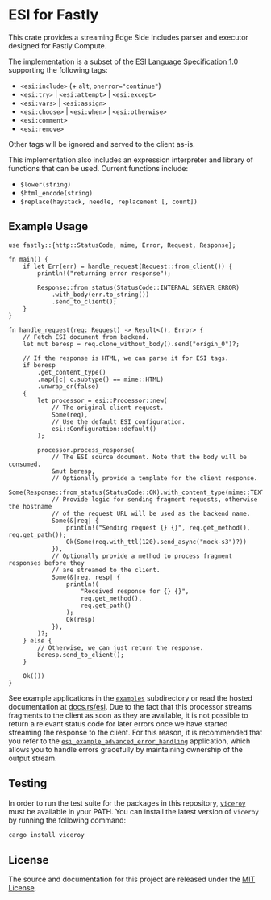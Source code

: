 # ESI for Fastly

This crate provides a streaming Edge Side Includes parser and executor designed for Fastly Compute.

The implementation is a subset of the [ESI Language Specification 1.0](https://www.w3.org/TR/esi-lang/) supporting the following tags:

- `<esi:include>` (+ `alt`, `onerror="continue"`)
- `<esi:try>` | `<esi:attempt>` | `<esi:except>`
- `<esi:vars>` | `<esi:assign>`
- `<esi:choose>` | `<esi:when>` | `<esi:otherwise>`
- `<esi:comment>`
- `<esi:remove>`

Other tags will be ignored and served to the client as-is.

This implementation also includes an expression interpreter and library of functions that can be used. Current functions include:

- `$lower(string)`
- `$html_encode(string)`
- `$replace(haystack, needle, replacement [, count])`

## Example Usage

```rust,no_run
use fastly::{http::StatusCode, mime, Error, Request, Response};

fn main() {
    if let Err(err) = handle_request(Request::from_client()) {
        println!("returning error response");

        Response::from_status(StatusCode::INTERNAL_SERVER_ERROR)
            .with_body(err.to_string())
            .send_to_client();
    }
}

fn handle_request(req: Request) -> Result<(), Error> {
    // Fetch ESI document from backend.
    let mut beresp = req.clone_without_body().send("origin_0")?;

    // If the response is HTML, we can parse it for ESI tags.
    if beresp
        .get_content_type()
        .map(|c| c.subtype() == mime::HTML)
        .unwrap_or(false)
    {
        let processor = esi::Processor::new(
            // The original client request.
            Some(req),
            // Use the default ESI configuration.
            esi::Configuration::default()
        );

        processor.process_response(
            // The ESI source document. Note that the body will be consumed.
            &mut beresp,
            // Optionally provide a template for the client response.
            Some(Response::from_status(StatusCode::OK).with_content_type(mime::TEXT_HTML)),
            // Provide logic for sending fragment requests, otherwise the hostname
            // of the request URL will be used as the backend name.
            Some(&|req| {
                println!("Sending request {} {}", req.get_method(), req.get_path());
                Ok(Some(req.with_ttl(120).send_async("mock-s3")?))
            }),
            // Optionally provide a method to process fragment responses before they
            // are streamed to the client.
            Some(&|req, resp| {
                println!(
                    "Received response for {} {}",
                    req.get_method(),
                    req.get_path()
                );
                Ok(resp)
            }),
        )?;
    } else {
        // Otherwise, we can just return the response.
        beresp.send_to_client();
    }

    Ok(())
}
```

See example applications in the [`examples`](./examples) subdirectory or read the hosted documentation at [docs.rs/esi](https://docs.rs/esi). Due to the fact that this processor streams fragments to the client as soon as they are available, it is not possible to return a relevant status code for later errors once we have started streaming the response to the client. For this reason, it is recommended that you refer to the [`esi_example_advanced_error_handling`](./examples/esi_example_advanced_error_handling) application, which allows you to handle errors gracefully by maintaining ownership of the output stream.

## Testing

In order to run the test suite for the packages in this repository, [`viceroy`](https://github.com/fastly/Viceroy) must be available in your PATH. You can install the latest version of `viceroy` by running the following command:

```sh
cargo install viceroy
```

## License

The source and documentation for this project are released under the [MIT License](./LICENSE).
